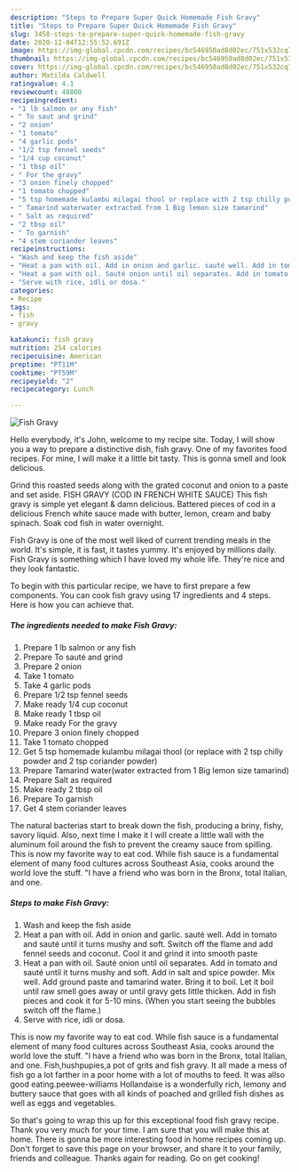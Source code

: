 ```yaml
---
description: "Steps to Prepare Super Quick Homemade Fish Gravy"
title: "Steps to Prepare Super Quick Homemade Fish Gravy"
slug: 3458-steps-to-prepare-super-quick-homemade-fish-gravy
date: 2020-12-04T12:55:52.691Z
image: https://img-global.cpcdn.com/recipes/bc546950ad8d02ec/751x532cq70/fish-gravy-recipe-main-photo.jpg
thumbnail: https://img-global.cpcdn.com/recipes/bc546950ad8d02ec/751x532cq70/fish-gravy-recipe-main-photo.jpg
cover: https://img-global.cpcdn.com/recipes/bc546950ad8d02ec/751x532cq70/fish-gravy-recipe-main-photo.jpg
author: Matilda Caldwell
ratingvalue: 4.1
reviewcount: 48800
recipeingredient:
- "1 lb salmon or any fish"
- " To saut and grind"
- "2 onion"
- "1 tomato"
- "4 garlic pods"
- "1/2 tsp fennel seeds"
- "1/4 cup coconut"
- "1 tbsp oil"
- " For the gravy"
- "3 onion finely chopped"
- "1 tomato chopped"
- "5 tsp homemade kulambu milagai thool or replace with 2 tsp chilly powder and 2 tsp coriander powder"
- " Tamarind waterwater extracted from 1 Big lemon size tamarind"
- " Salt as required"
- "2 tbsp oil"
- " To garnish"
- "4 stem coriander leaves"
recipeinstructions:
- "Wash and keep the fish aside"
- "Heat a pan with oil. Add in onion and garlic. sauté well. Add in tomato and sauté until it turns mushy and soft. Switch off the flame and add fennel seeds and coconut. Cool it and grind it into smooth paste"
- "Heat a pan with oil. Sauté onion until oil separates. Add in tomato and sauté until it turns mushy and soft. Add in salt and spice powder. Mix well. Add ground paste and tamarind water. Bring it to boil. Let it boil until raw smell goes away or until gravy gets little thicken. Add in fish pieces and cook it for 5-10 mins. (When you start seeing the bubbles switch off the flame.)"
- "Serve with rice, idli or dosa."
categories:
- Recipe
tags:
- fish
- gravy

katakunci: fish gravy 
nutrition: 254 calories
recipecuisine: American
preptime: "PT11M"
cooktime: "PT59M"
recipeyield: "2"
recipecategory: Lunch

---
```



![Fish Gravy](https://img-global.cpcdn.com/recipes/bc546950ad8d02ec/751x532cq70/fish-gravy-recipe-main-photo.jpg)

Hello everybody, it's John, welcome to my recipe site. Today, I will show you a way to prepare a distinctive dish, fish gravy. One of my favorites food recipes. For mine, I will make it a little bit tasty. This is gonna smell and look delicious.

Grind this roasted seeds along with the grated coconut and onion to a paste and set aside. FISH GRAVY (COD IN FRENCH WHITE SAUCE) This fish gravy is simple yet elegant &amp; damn delicious. Battered pieces of cod in a delicious French white sauce made with butter, lemon, cream and baby spinach. Soak cod fish in water overnight.

Fish Gravy is one of the most well liked of current trending meals in the world. It's simple, it is fast, it tastes yummy. It's enjoyed by millions daily. Fish Gravy is something which I have loved my whole life. They're nice and they look fantastic.


To begin with this particular recipe, we have to first prepare a few components. You can cook fish gravy using 17 ingredients and 4 steps. Here is how you can achieve that.

<!--inarticleads1-->

##### The ingredients needed to make Fish Gravy:

1. Prepare 1 lb salmon or any fish
1. Prepare  To sauté and grind
1. Prepare 2 onion
1. Take 1 tomato
1. Take 4 garlic pods
1. Prepare 1/2 tsp fennel seeds
1. Make ready 1/4 cup coconut
1. Make ready 1 tbsp oil
1. Make ready  For the gravy
1. Prepare 3 onion finely chopped
1. Take 1 tomato chopped
1. Get 5 tsp homemade kulambu milagai thool (or replace with 2 tsp chilly powder and 2 tsp coriander powder)
1. Prepare  Tamarind water(water extracted from 1 Big lemon size tamarind)
1. Prepare  Salt as required
1. Make ready 2 tbsp oil
1. Prepare  To garnish
1. Get 4 stem coriander leaves


The natural bacterias start to break down the fish, producing a briny, fishy, savory liquid. Also, next time I make it I will create a little wall with the aluminum foil around the fish to prevent the creamy sauce from spilling. This is now my favorite way to eat cod. While fish sauce is a fundamental element of many food cultures across Southeast Asia, cooks around the world love the stuff. &#34;I have a friend who was born in the Bronx, total Italian, and one. 

<!--inarticleads2-->

##### Steps to make Fish Gravy:

1. Wash and keep the fish aside
1. Heat a pan with oil. Add in onion and garlic. sauté well. Add in tomato and sauté until it turns mushy and soft. Switch off the flame and add fennel seeds and coconut. Cool it and grind it into smooth paste
1. Heat a pan with oil. Sauté onion until oil separates. Add in tomato and sauté until it turns mushy and soft. Add in salt and spice powder. Mix well. Add ground paste and tamarind water. Bring it to boil. Let it boil until raw smell goes away or until gravy gets little thicken. Add in fish pieces and cook it for 5-10 mins. (When you start seeing the bubbles switch off the flame.)
1. Serve with rice, idli or dosa.


This is now my favorite way to eat cod. While fish sauce is a fundamental element of many food cultures across Southeast Asia, cooks around the world love the stuff. &#34;I have a friend who was born in the Bronx, total Italian, and one. Fish,hushpupies,a pot of grits and fish gravy. It all made a mess of fish go a lot farther in a poor home with a lot of mouths to feed. It was allso good eating.peewee-williams Hollandaise is a wonderfully rich, lemony and buttery sauce that goes with all kinds of poached and grilled fish dishes as well as eggs and vegetables. 

So that's going to wrap this up for this exceptional food fish gravy recipe. Thank you very much for your time. I am sure that you will make this at home. There is gonna be more interesting food in home recipes coming up. Don't forget to save this page on your browser, and share it to your family, friends and colleague. Thanks again for reading. Go on get cooking!

